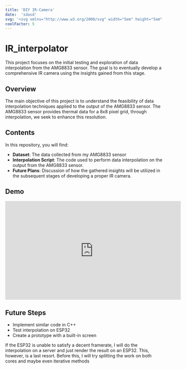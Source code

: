 ```yaml
---
title: 'DIY IR-Camera'
date:  'sdasd'
svg: '<svg xmlns="http://www.w3.org/2000/svg" width="5em" height="5em" viewBox="0 0 16 16"><path fill="currentColor" d="M9.32 15.653a.81.81 0 0 1-.086-.855c.176-.342.245-.733.2-1.118a2.1 2.1 0 0 0-.267-.779a2 2 0 0 0-.541-.606a3.96 3.96 0 0 1-1.481-2.282c-1.708 2.239-1.053 3.51-.235 4.63a.75.75 0 0 1-.014.901a.87.87 0 0 1-.394.283a.84.84 0 0 1-.478.023c-1.105-.27-2.145-.784-2.85-1.603a4.7 4.7 0 0 1-.906-1.555a4.8 4.8 0 0 1-.263-1.797s-.133-2.463 2.837-4.876c0 0 3.51-2.978 2.292-5.18a.62.62 0 0 1 .112-.653a.56.56 0 0 1 .623-.147l.146.058a7.63 7.63 0 0 1 2.96 3.5c.58 1.413.576 3.06.184 4.527c.325-.292.596-.641.801-1.033l.029-.064c.198-.477.821-.325 1.055-.013c.086.137 2.292 3.343 1.107 6.048a5.5 5.5 0 0 1-1.84 2.027a6.1 6.1 0 0 1-2.138.893a.83.83 0 0 1-.472-.038a.87.87 0 0 1-.381-.29zM7.554 7.892a.42.42 0 0 1 .55.146q.06.09.075.198l.045.349c.02.511.014 1.045.213 1.536c.206.504.526.95.932 1.298a3.06 3.06 0 0 1 1.16 1.422c.22.564.25 1.19.084 1.773a4.1 4.1 0 0 0 1.39-.757l.103-.084c.336-.277.613-.623.813-1.017c.201-.393.322-.825.354-1.269c.065-1.025-.284-2.054-.827-2.972c-.248.36-.59.639-.985.804c-.247.105-.509.17-.776.19a.8.8 0 0 1-.439-.1a.83.83 0 0 1-.321-.328a.83.83 0 0 1-.035-.729c.412-.972.54-2.05.365-3.097a5.87 5.87 0 0 0-1.642-3.16c-.156 2.205-2.417 4.258-2.881 4.7a4 4 0 0 1-.224.194c-2.426 1.965-2.26 3.755-2.26 3.834a3.7 3.7 0 0 0 .459 2.043c.365.645.89 1.177 1.52 1.54C4.5 12.808 4.5 10.89 7.183 8.14l.372-.25z"/></svg>'
coolFactor: 5
---
```


# IR_interpolator

This project focuses on the initial testing and exploration of data interpolation from the AMG8833 sensor. The goal is to eventually develop a comprehensive IR camera using the insights gained from this stage.

## Overview

The main objective of this project is to understand the feasibility of data interpolation techniques applied to the output of the AMG8833 sensor. The AMG8833 sensor provides thermal data for a 8x8 pixel grid, through interpolation, we seek to enhance this resolution.

## Contents

In this repository, you will find:

<ul  class="custom-list">
  <li><strong>Dataset</strong>: The data collected from my AMG8833 sensor</li>
  <li><strong>Interpolation Script</strong>: The code used to perform data interpolation on the output from the AMG8833 sensor.</li>
  <li><strong>Future Plans</strong>: Discussion of how the gathered insights will be utilized in the subsequent stages of developing a proper IR camera.</li>
</ul>


## Demo

<iframe width="560" height="315" src="https://github.com/albertbayazidi/IR-Interpolation/assets/102351774/d3559252-e7f2-40f6-a795-8a5bb3ff11f0" frameborder="0"  allowfullscreen></iframe>

## Future Steps


<ul class="custom-list">
  <li>Implement similar code in C++</li>
  <li>Test interpolation on ESP32</li>
  <li>Create a prototype with a built-in screen</li>
</ul>

If the ESP32 is unable to satisfy a decent framerate, I will do the interpolation on a server and just render the result on an ESP32. This, however, is a last resort. Before this, I will try splitting the work on both cores and maybe even iterative methods
